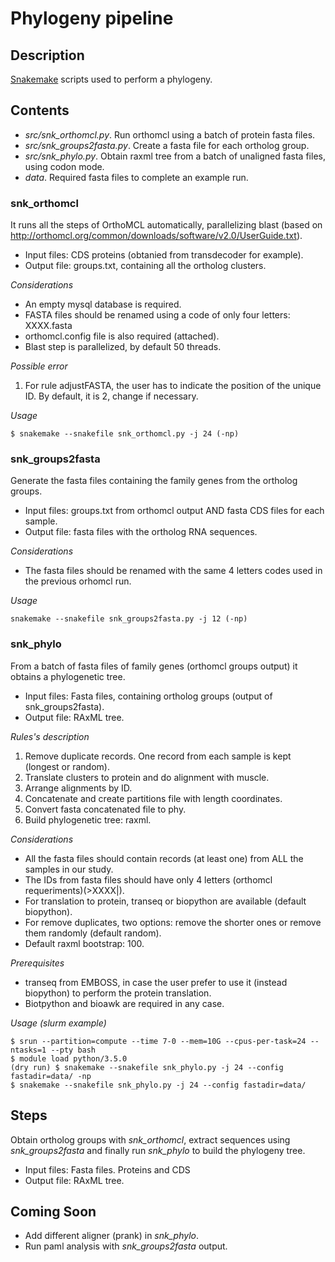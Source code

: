 # Phylogeny pipeline

## Description

[Snakemake](https://bitbucket.org/snakemake/snakemake/wiki/Home) scripts used to perform a phylogeny.

## Contents

* _src/snk_orthomcl.py_. Run orthomcl using a batch of protein fasta files.
* _src/snk_groups2fasta.py_. Create a fasta file for each ortholog group. 
* _src/snk_phylo.py_. Obtain raxml tree from a batch of unaligned fasta files, using codon mode.
* _data_. Required fasta files to complete an example run.

### snk_orthomcl

It runs all the steps of OrthoMCL automatically, parallelizing blast (based on http://orthomcl.org/common/downloads/software/v2.0/UserGuide.txt).
- Input files: CDS proteins (obtanied from transdecoder for example).
- Output file: groups.txt, containing all the ortholog clusters.

_Considerations_

- An empty mysql database is required.
- FASTA files should be renamed using a code of only four letters: XXXX.fasta
- orthomcl.config file is also required (attached).
- Blast step is parallelized, by default 50 threads.

_Possible error_

1. For rule adjustFASTA, the user has to indicate the position of the unique ID. By default, it is 2, change if necessary.

_Usage_

```{bash}
$ snakemake --snakefile snk_orthomcl.py -j 24 (-np)
```

### snk_groups2fasta

Generate the fasta files containing the family genes from the ortholog groups.
- Input files: groups.txt from orthomcl output AND fasta CDS files for each sample.
- Output file: fasta files with the ortholog RNA sequences.

_Considerations_

- The fasta files should be renamed with the same 4 letters codes used in the previous orhomcl run.

_Usage_

```{bash}
snakemake --snakefile snk_groups2fasta.py -j 12 (-np) 
```

### snk_phylo

From a batch of fasta files of family genes (orthomcl groups output) it obtains a phylogenetic tree.  
- Input files: Fasta files, containing ortholog groups (output of snk_groups2fasta).
- Output file: RAxML tree.

_Rules's description_

1. Remove duplicate records. One record from each sample is kept (longest or random).
2. Translate clusters to protein and do alignment with muscle.
3. Arrange alignments by ID.
4. Concatenate and create partitions file with length coordinates.
5. Convert fasta concatenated file to phy.
6. Build phylogenetic tree: raxml.

_Considerations_ 

- All the fasta files should contain records (at least one) from ALL the samples in our study. 
- The IDs from fasta files should have only 4 letters (orthomcl requeriments)(>XXXX|). 
- For translation to protein, transeq or biopython are available (default biopython).
- For remove duplicates, two options: remove the shorter ones or remove them randomly (default random).
- Default raxml bootstrap: 100. 
 
_Prerequisites_

- transeq from EMBOSS, in case the user prefer to use it (instead biopython) to perform the protein translation.  
- Biotpython and bioawk are required in any case. 

_Usage (slurm example)_

```{bash}
$ srun --partition=compute --time 7-0 --mem=10G --cpus-per-task=24 --ntasks=1 --pty bash 
$ module load python/3.5.0 
(dry run) $ snakemake --snakefile snk_phylo.py -j 24 --config fastadir=data/ -np 
$ snakemake --snakefile snk_phylo.py -j 24 --config fastadir=data/ 
```

## Steps

Obtain ortholog groups with _snk_orthomcl_, extract sequences using _snk_groups2fasta_ and finally run _snk_phylo_ to build the phylogeny tree.

- Input files: Fasta files. Proteins and CDS
- Output file: RAxML tree. 

## Coming Soon

- Add different aligner (prank) in _snk_phylo_.
- Run paml analysis with _snk_groups2fasta_ output. 